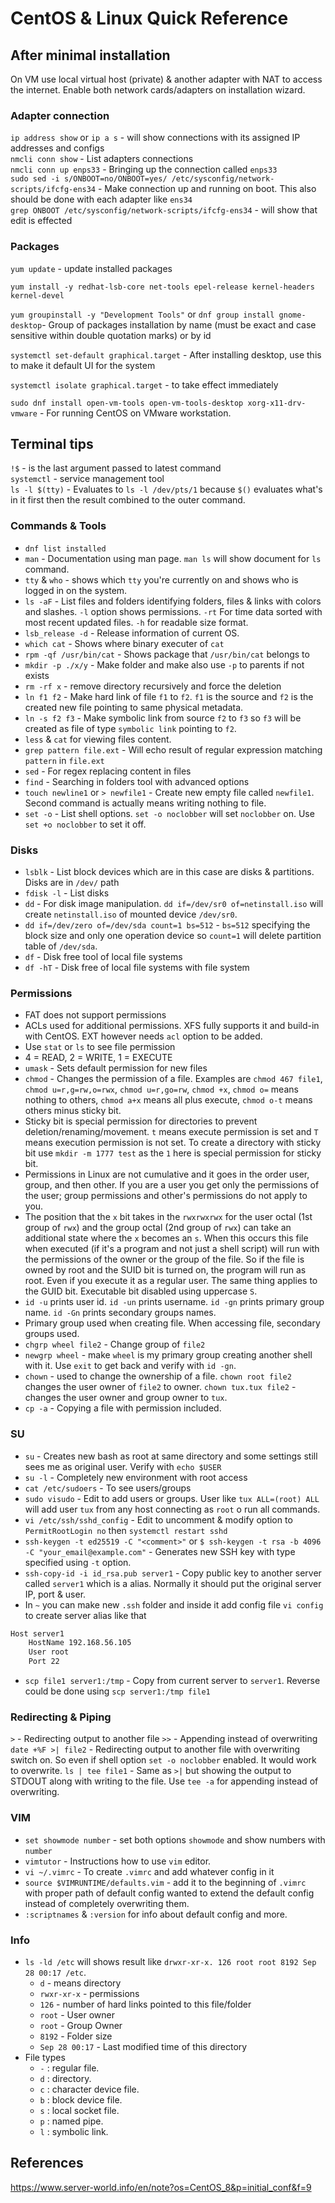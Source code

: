 # CentOS & Linux Quick Reference

## After minimal installation

On VM use local virtual host (private) & another adapter with NAT to access the internet. Enable both network cards/adapters on installation wizard.

### Adapter connection

`ip address show` or `ip a s` - will show connections with its assigned IP addresses and configs  
`nmcli conn show` - List adapters connections  
`nmcli conn up enps33` - Bringing up the connection called `enps33`  
`sudo sed -i s/ONBOOT=no/ONBOOT=yes/ /etc/sysconfig/network-scripts/ifcfg-ens34` - Make connection up and running on boot. This also should be done with each adapter like `ens34`  
`grep ONBOOT /etc/sysconfig/network-scripts/ifcfg-ens34` - will show that edit is effected

### Packages

`yum update` - update installed packages

`yum install -y redhat-lsb-core net-tools epel-release kernel-headers kernel-devel`

`yum groupinstall -y "Development Tools"` or `dnf group install gnome-desktop`- Group of packages installation by name (must be exact and case sensitive within double quotation marks) or by id

`systemctl set-default graphical.target` - After installing desktop, use this to make it default UI for the system

`systemctl isolate graphical.target` - to take effect immediately

`sudo dnf install open-vm-tools open-vm-tools-desktop xorg-x11-drv-vmware` - For running CentOS on VMware workstation.

## Terminal tips

`!$` - is the last argument passed to latest command  
`systemctl` - service management tool  
`ls -l $(tty)` - Evaluates to `ls -l /dev/pts/1` because `$()` evaluates what's in it first then the result combined to the outer command.

### Commands & Tools

- `dnf list installed`
- `man` - Documentation using man page. `man ls` will show document for `ls` command.
- `tty` & `who` - shows which `tty` you're currently on and shows who is logged in on the system.
- `ls -aF` - List files and folders identifying folders, files & links with colors and slashes. `-l` option shows permissions. `-rt` For time data sorted with most recent updated files. `-h` for readable size format.
- `lsb_release -d` - Release information of current OS.
- `which cat` - Shows where binary executer of `cat`
- `rpm -qf /usr/bin/cat` - Shows package that `/usr/bin/cat` belongs to
- `mkdir -p ./x/y` - Make folder and make also use `-p` to parents if not exists
- `rm -rf x` - remove directory recursively and force the deletion
- `ln f1 f2` - Make hard link of file `f1` to `f2`. `f1` is the source and `f2` is the created new file pointing to same physical metadata.
- `ln -s f2 f3` - Make symbolic link from source `f2` to `f3` so `f3` will be created as file of type `symbolic link` pointing to `f2`.
- `less` & `cat` for viewing files content.
- `grep pattern file.ext` - Will echo result of regular expression matching `pattern` in `file.ext`
- `sed` - For regex replacing content in files
- `find` - Searching in folders tool with advanced options
- `touch newline1` or `> newfile1` - Create new empty file called `newfile1`. Second command is actually means writing nothing to file.
- `set -o` - List shell options. `set -o noclobber` will set `noclobber` on. Use `set +o noclobber` to set it off.

### Disks

- `lsblk` - List block devices which are in this case are disks & partitions. Disks are in `/dev/` path
- `fdisk -l` - List disks
- `dd` - For disk image manipulation. `dd if=/dev/sr0 of=netinstall.iso` will create `netinstall.iso` of mounted device `/dev/sr0`.
- `dd if=/dev/zero of=/dev/sda count=1 bs=512` - `bs=512` specifying the block size and only one operation device so `count=1` will delete partition table of `/dev/sda`.
- `df` - Disk free tool of local file systems
- `df -hT` - Disk free of local file systems with file system

### Permissions

- FAT does not support permissions
- ACLs used for additional permissions. XFS fully supports it and build-in with CentOS. EXT however needs `acl` option to be added.
- Use `stat` or `ls` to see file permission
- 4 = READ, 2 = WRITE, 1 = EXECUTE
- `umask` - Sets default permission for new files
- `chmod` - Changes the permission of a file. Examples are `chmod 467 file1`, `chmod u=r,g=rw,o=rwx`, `chmod u=r,go=rw`, `chmod +x`, `chmod o=` means nothing to others, `chmod a+x` means all plus execute, `chmod o-t` means others minus sticky bit.
- Sticky bit is special permission for directories to prevent deletion/renaming/movement. `t` means execute permission is set and `T` means execution permission is not set. To create a directory with sticky bit use `mkdir -m 1777 test` as the `1` here is special permission for sticky bit.
-  Permissions in Linux are not cumulative and it goes in the order user, group, and then other. If you are a user you get only the permissions of the user; group permissions and other's permissions do not apply to you.
- The position that the `x` bit takes in the `rwxrwxrwx` for the user octal (1st group of `rwx`) and the group octal (2nd group of `rwx`) can take an additional state where the `x` becomes an `s`. When this occurs this file when executed (if it's a program and not just a shell script) will run with the permissions of the owner or the group of the file. So if the file is owned by root and the SUID bit is turned on, the program will run as root. Even if you execute it as a regular user. The same thing applies to the GUID bit. Executable bit disabled using uppercase `S`.
- `id -u` prints user id. `id -un` prints username. `id -gn` prints primary group name. `id -Gn` prints secondary groups names.
- Primary group used when creating file. When accessing file, secondary groups used.
- `chgrp wheel file2` - Change group of `file2`
- `newgrp wheel` - make `wheel` is my primary group creating another shell with it. Use `exit` to get back and verify with `id -gn`.
- `chown` - used to change the ownership of a file. `chown root file2` changes the user owner of `file2` to owner. `chown tux.tux file2` - changes the user owner and group owner to `tux`.
- `cp -a` - Copying a file with permission included.

### SU

- `su` - Creates new bash as root at same directory and some settings still sees me as original user. Verify with `echo $USER`
- `su -l` - Completely new environment with root access
- `cat /etc/sudoers` - To see users/groups
- `sudo visudo` - Edit to add users or groups. User like `tux ALL=(root) ALL` will add user `tux` from any host connecting as `root` o run all commands.
- `vi /etc/ssh/sshd_config` - Edit to uncomment & modify option to `PermitRootLogin no` then `systemctl restart sshd`
- `ssh-keygen -t ed25519 -C "<comment>"` or `$ ssh-keygen -t rsa -b 4096 -C "your_email@example.com"` - Generates new SSH key with type specified using `-t` option.
- `ssh-copy-id -i id_rsa.pub server1` - Copy public key to another server called `server1` which is a alias. Normally it should put the original server IP, port & user.
- In `~` you can make new `.ssh` folder and inside it add config file `vi config` to create server alias like that

```bash
Host server1
    HostName 192.168.56.105
    User root
    Port 22
```

- `scp file1 server1:/tmp` - Copy from current server to `server1`. Reverse could be done using `scp server1:/tmp file1`

### Redirecting & Piping

`>` - Redirecting output to another file
`>>` - Appending instead of overwriting
`date +%F >| file2` - Redirecting output to another file with overwriting switch on. So even if shell option `set -o noclobber` enabled. It would work to overwrite.
`ls | tee file1` - Same as `>|` but showing the output to STDOUT along with writing to the file. Use `tee -a` for appending instead of overwriting.

### VIM

- `set showmode number` - set both options `showmode` and show numbers with `number`
- `vimtutor` - Instructions how to use `vim` editor.
- `vi ~/.vimrc` - To create `.vimrc` and add whatever config in it
- `source $VIMRUNTIME/defaults.vim` - add it to the beginning of `.vimrc` with proper path of default config wanted to extend the default config instead of completely overwriting them.
- `:scriptnames` & `:version` for info about default config and more.

### Info

- `ls -ld /etc` will shows result like `drwxr-xr-x. 126 root root 8192 Sep 28 00:17 /etc`.
  - `d` - means directory
  - `rwxr-xr-x` - permissions
  - `126` - number of hard links pointed to this file/folder
  - `root` - User owner
  - `root` - Group Owner
  - `8192` - Folder size
  - `Sep 28 00:17` - Last modified time of this directory
- File types
  - `-` : regular file.
  - `d` : directory.
  - `c` : character device file.
  - `b` : block device file.
  - `s` : local socket file.
  - `p` : named pipe.
  - `l` : symbolic link.

## References

<https://www.server-world.info/en/note?os=CentOS_8&p=initial_conf&f=9>
